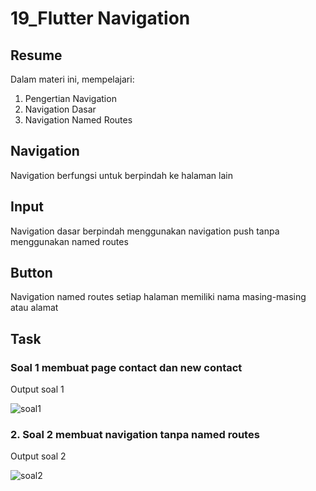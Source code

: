 # 19_Flutter Navigation

## Resume
Dalam materi ini, mempelajari:
1. Pengertian Navigation
2. Navigation Dasar
3. Navigation Named Routes



## Navigation
Navigation berfungsi untuk berpindah ke halaman lain

## Input
Navigation dasar berpindah menggunakan navigation push tanpa menggunakan named routes

## Button
Navigation named routes setiap halaman memiliki nama masing-masing atau alamat


## Task
### Soal 1 membuat page contact dan new contact
Output soal 1

![soal1](https://user-images.githubusercontent.com/59384629/160361428-e4b5408b-0c82-4cd8-9cf1-def767ff9cd6.png)


### 2. Soal 2 membuat navigation tanpa named routes
Output soal 2 

![soal2](https://user-images.githubusercontent.com/59384629/160361462-76394e24-3d14-47a7-bbf9-a19aae3070d4.png)
